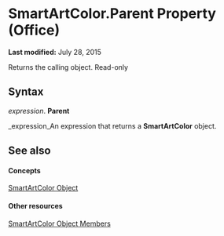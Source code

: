 
# SmartArtColor.Parent Property (Office)

 **Last modified:** July 28, 2015

Returns the calling object. Read-only

## Syntax

 _expression_. **Parent**

 _expression_An expression that returns a  **SmartArtColor** object.


## See also


#### Concepts


 [SmartArtColor Object](5aca0209-20d3-c16f-fdfd-184f3464e00b.md)
#### Other resources


 [SmartArtColor Object Members](b1a82f2e-ccd5-c98e-36a6-74642bc63e68.md)
